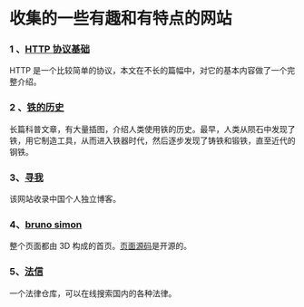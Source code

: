 # 收集的一些有趣和有特点的网站

### 1 、[HTTP 协议基础](http://www.steves-internet-guide.com/http-basics/)  
HTTP 是一个比较简单的协议，本文在不长的篇幅中，对它的基本内容做了一个完整介绍。  

### 2 、[铁的历史](https://rootsofprogress.org/iron-from-mythical-to-mundane)    
长篇科普文章，有大量插图，介绍人类使用铁的历史。最早，人类从陨石中发现了铁，用它制造工具，从而进入铁器时代，然后逐步发现了铸铁和锻铁，直至近代的钢铁。  

### 3、[寻我](https://seekbetter.me/)  
该网站收录中国个人独立博客。  

### 4、[bruno simon](https://bruno-simon.com/)  
整个页面都由 3D 构成的首页。[页面源码](https://github.com/brunosimon/folio-2019)是开源的。

### 5、[法信](http://www.faxin.cn/keyword/index.aspx)  
一个法律仓库，可以在线搜索国内的各种法律。  


